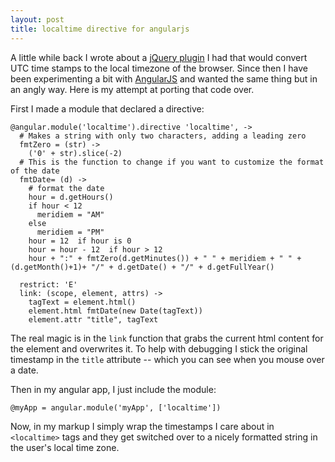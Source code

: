 ```yaml
---
layout: post
title: localtime directive for angularjs
---
```


A little while back I wrote about a [jQuery plugin](http://www.codeography.com/2012/10/11/convert-timestamps-localtime-jquery.html) I had that would convert UTC time stamps to the local timezone of the browser. Since then I have been experimenting a bit with [AngularJS](http://angularjs.org/) and wanted the same thing but in an angly way. Here is my attempt at porting that code over.

First I made a module that declared a directive:

    @angular.module('localtime').directive 'localtime', ->
      # Makes a string with only two characters, adding a leading zero
      fmtZero = (str) ->
        ('0' + str).slice(-2)
      # This is the function to change if you want to customize the format of the date
      fmtDate= (d) ->
        # format the date
        hour = d.getHours()
        if hour < 12
          meridiem = "AM"
        else
          meridiem = "PM"
        hour = 12  if hour is 0
        hour = hour - 12  if hour > 12
        hour + ":" + fmtZero(d.getMinutes()) + " " + meridiem + " " + (d.getMonth()+1)+ "/" + d.getDate() + "/" + d.getFullYear()

      restrict: 'E'
      link: (scope, element, attrs) ->
        tagText = element.html()
        element.html fmtDate(new Date(tagText))
        element.attr "title", tagText

The real magic is in the `link` function that grabs the current html content for the element and overwrites it. To help with debugging I stick the original timestamp in the `title` attribute -- which you can see when you mouse over a date.

Then in my angular app, I just include the module:

    @myApp = angular.module('myApp', ['localtime'])

Now, in my markup I simply wrap the timestamps I care about in `<localtime>` tags and they get switched over to a nicely formatted string in the user's local time zone.
